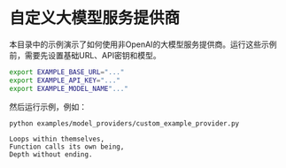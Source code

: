 # 自定义大模型服务提供商

本目录中的示例演示了如何使用非OpenAI的大模型服务提供商。运行这些示例前，需要先设置基础URL、API密钥和模型。

```bash
export EXAMPLE_BASE_URL="..."
export EXAMPLE_API_KEY="..."
export EXAMPLE_MODEL_NAME"..."
```

然后运行示例，例如：

```
python examples/model_providers/custom_example_provider.py

Loops within themselves,
Function calls its own being,
Depth without ending.
```